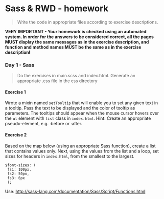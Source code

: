 # Sass & RWD - homework

> Write the code in appropriate files according to exercise descriptions.

**VERY IMPORTANT - Your homework is checked using an automated system. In order for the answers to be considered correct, all the pages MUST display the same messages as in the exercise description, and function and method names MUST be the same as in the exercise description!**


### Day 1 - Sass
> Do the exercises in main.scss and index.html. Generate an appropriate .css file in the css directory

#### Exercise 1

Wrote a mixin named `setTooltip` that will enable you to set any given text in a tooltip. Pass the text to be displayed and the color of tooltip as parameters. The tooltips should appear when the mouse cursor hovers over the `ul` element with `list` class in `index.html`.
Hint: Create an appropriate pseudo-element, e.g. :before or :after.

#### Exercise 2

Based on the map below (using an appropriate Sass function), create a list that contains values only.
Next, using the values from the list and a loop, set sizes for headers in `index.html`, from the smallest to the largest.

```
$font-sizes: (
 fs1: 100px,
 fs2: 50px,
 fs3: 6px
 );
```
Use: http://sass-lang.com/documentation/Sass/Script/Functions.html
